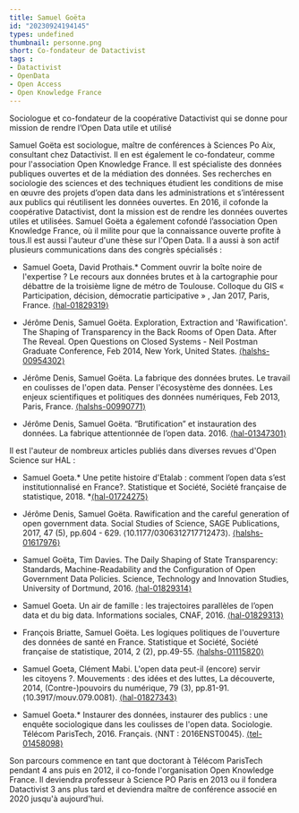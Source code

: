 ```yaml
---
title: Samuel Goëta
id: "20230924194145"
types: undefined
thumbnail: personne.png
short: Co-fondateur de Datactivist
tags :
- Datactivist
- OpenData
- Open Access
- Open Knowledge France
---
```

Sociologue et co-fondateur de la coopérative Datactivist qui se donne pour mission de rendre l’Open Data utile et utilisé

<!--StartFragment-->

Samuel Goëta est sociologue, maître de conférences à Sciences Po Aix, consultant chez Datactivist. Il en est également le co-fondateur, comme pour l'association Open Knowledge France. Il est spécialiste des données publiques ouvertes et de la médiation des données. Ses recherches en sociologie des sciences et des techniques étudient les conditions de mise en œuvre des projets d’open data dans les administrations et s’intéressent aux publics qui réutilisent les données ouvertes. En 2016, il cofonde la coopérative Datactivist, dont la mission est de rendre les données ouvertes utiles et utilisées. Samuel Goëta a également cofondé l’association Open Knowledge France, où il milite pour que la connaissance ouverte profite à tous.Il est aussi l'auteur d'une thèse sur l'Open Data. Il a aussi à son actif plusieurs communications dans des congrès spécialisés : 

- Samuel Goeta, David Prothais.* Comment ouvrir la boîte noire de l'expertise ? Le recours aux données brutes et à la cartographie pour débattre de la troisième ligne de métro de Toulouse. Colloque du GIS « Participation, décision, démocratie participative » , Jan 2017, Paris, France. [⟨hal-01829319⟩](https://hal.archives-ouvertes.fr/hal-01829319 "Voir la page de la publication")

- Jérôme Denis, Samuel Goëta. Exploration, Extraction and 'Rawification'. The Shaping of Transparency in the Back Rooms of Open Data. After The Reveal. Open Questions on Closed Systems - Neil Postman Graduate Conference, Feb 2014, New York, United States. [⟨halshs-00954302⟩](https://halshs.archives-ouvertes.fr/halshs-00954302 "Voir la page de la publication")

- Jérôme Denis, Samuel Goëta. La fabrique des données brutes. Le travail en coulisses de l'open data. Penser l'écosystème des données. Les enjeux scientifiques et politiques des données numériques, Feb 2013, Paris, France. [⟨halshs-00990771⟩](https://halshs.archives-ouvertes.fr/halshs-00990771 "Voir la page de la publication")

- Jérôme Denis, Samuel Goëta. “Brutification” et instauration des données. La fabrique attentionnée de l’open data. 2016. [⟨hal-01347301⟩](https://hal-mines-paristech.archives-ouvertes.fr/hal-01347301 "Voir la page de la publication")

Il est l'auteur de nombreux articles publiés dans diverses revues d'Open Science sur HAL :

- Samuel Goeta.* Une petite histoire d'Etalab : comment l’open data s’est institutionnalisé en France?. Statistique et Société, Société française de statistique, 2018. *[⟨hal-01724275⟩](https://hal.archives-ouvertes.fr/hal-01724275 "Voir la page de la publication")

- Jérôme Denis, Samuel Goëta. Rawification and the careful generation of open government data. Social Studies of Science, SAGE Publications, 2017, 47 (5), pp.604 - 629. ⟨10.1177/0306312717712473⟩. [⟨halshs-01617976⟩](https://halshs.archives-ouvertes.fr/halshs-01617976 "Voir la page de la publication")

- Samuel Goëta, Tim Davies. The Daily Shaping of State Transparency: Standards, Machine-Readability and the Configuration of Open Government Data Policies. Science, Technology and Innovation Studies, University of Dortmund, 2016. [⟨hal-01829314⟩](https://hal.archives-ouvertes.fr/hal-01829314 "Voir la page de la publication")

- Samuel Goeta. Un air de famille : les trajectoires parallèles de l’open data et du big data. Informations sociales, CNAF, 2016. [⟨hal-01829313⟩](https://hal.archives-ouvertes.fr/hal-01829313 "Voir la page de la publication")

- François Briatte, Samuel Goëta. Les logiques politiques de l'ouverture des données de santé en France. Statistique et Société, Société française de statistique, 2014, 2 (2), pp.49-55. [⟨halshs-01115820⟩](https://halshs.archives-ouvertes.fr/halshs-01115820 "Voir la page de la publication")

- Samuel Goeta, Clément Mabi. L'open data peut-il (encore) servir les citoyens ?. Mouvements : des idées et des luttes, La découverte, 2014, (Contre-)pouvoirs du numérique, 79 (3), pp.81-91. ⟨10.3917/mouv.079.0081⟩. [⟨hal-01827343⟩](https://hal.archives-ouvertes.fr/hal-01827343 "Voir la page de la publication")

- Samuel Goeta.* Instaurer des données, instaurer des publics : une enquête sociologique dans les coulisses de l'open data. Sociologie. Télécom ParisTech, 2016. Français. ⟨NNT : 2016ENST0045⟩. [⟨tel-01458098⟩](https://pastel.archives-ouvertes.fr/tel-01458098 "Voir la page de la publication")

Son parcours commence en tant que doctorant à Télécom ParisTech pendant 4 ans puis en 2012, il co-fonde l'organisation Open Knowledge France. Il deviendra professeur à Science PO Paris en 2013 ou il fondera Datactivist 3 ans plus tard et deviendra maître de conférence associé en 2020 jusqu'à aujourd'hui.
<!--EndFragment-->
